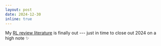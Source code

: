 ```yaml
---
layout: post
date: 2024-12-30
inline: true
---
```


My [RL review literature](assets/pdf/RL_review.pdf) is finally out --- just in time to close out 2024 on a high note :sparkles:





